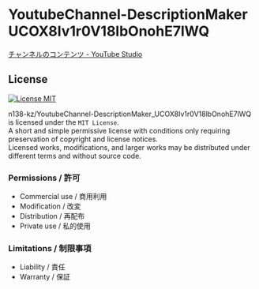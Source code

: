 # YoutubeChannel-DescriptionMaker UCOX8Iv1r0V18lbOnohE7lWQ

[チャンネルのコンテンツ - YouTube Studio](https://studio.youtube.com/channel/UCOX8Iv1r0V18lbOnohE7lWQ/videos/upload?filter=%5B%5D&amp;sort=%7B%22columnType%22%3A%22date%22%2C%22sortOrder%22%3A%22DESCENDING%22%7D)

## License

[![License MIT](https://upload.wikimedia.org/wikipedia/commons/0/0c/MIT_logo.svg)](LICENSE)

n138-kz/YoutubeChannel-DescriptionMaker_UCOX8Iv1r0V18lbOnohE7lWQ is licensed under the `MIT License`.  
A short and simple permissive license with conditions only requiring preservation of copyright and license notices.  
Licensed works, modifications, and larger works may be distributed under different terms and without source code.  

### Permissions / 許可
- Commercial use / 商用利用
- Modification / 改変
- Distribution / 再配布
- Private use / 私的使用 

### Limitations / 制限事項
- Liability / 責任
- Warranty / 保証
